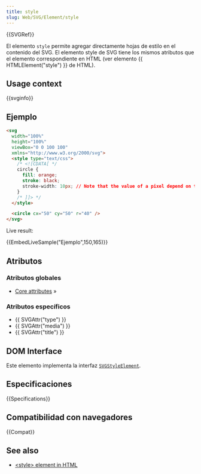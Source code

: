 ```yaml
---
title: style
slug: Web/SVG/Element/style
---
```


{{SVGRef}}

El elemento `style` permite agregar directamente hojas de estilo en el contenido del SVG. El elemento style de SVG tiene los mismos atributos que el elemento correspondiente en HTML (ver elemento {{ HTMLElement("style") }} de HTML).

## Usage context

{{svginfo}}

## Ejemplo

```html
<svg
  width="100%"
  height="100%"
  viewBox="0 0 100 100"
  xmlns="http://www.w3.org/2000/svg">
  <style type="text/css">
    /* <![CDATA[ */
    circle {
      fill: orange;
      stroke: black;
      stroke-width: 10px; // Note that the value of a pixel depend on the viewBox
    }
    /* ]]> */
  </style>

  <circle cx="50" cy="50" r="40" />
</svg>
```

Live result:

{{EmbedLiveSample("Ejemplo",150,165)}}

## Atributos

### Atributos globales

- [Core attributes](/en-US/SVG/Attribute#core) »

### Atributos específicos

- {{ SVGAttr("type") }}
- {{ SVGAttr("media") }}
- {{ SVGAttr("title") }}

## DOM Interface

Este elemento implementa la interfaz [`SVGStyleElement`](/en-US/DOM/SVGStyleElement).

## Especificaciones

{{Specifications}}

## Compatibilidad con navegadores

{{Compat}}

## See also

- [\<style> element in HTML](/en-US/HTML/Element/style)

